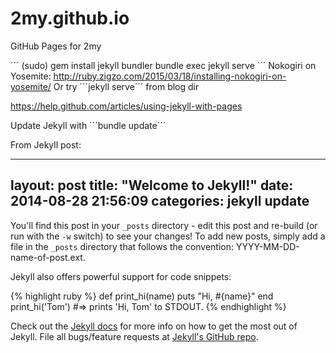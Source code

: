 2my.github.io
=============

GitHub Pages for 2my

´´´
(sudo) gem install jekyll bundler
bundle exec jekyll serve
´´´
Nokogiri on Yosemite: http://ruby.zigzo.com/2015/03/18/installing-nokogiri-on-yosemite/
Or try ´´´jekyll serve´´´ from blog dir  

https://help.github.com/articles/using-jekyll-with-pages

Update Jekyll with ´´´bundle update´´´

From Jekyll post:

---
layout: post
title:  "Welcome to Jekyll!"
date:   2014-08-28 21:56:09
categories: jekyll update
---

You'll find this post in your `_posts` directory - edit this post and re-build (or run with the `-w` switch) to see your changes!
To add new posts, simply add a file in the `_posts` directory that follows the convention: YYYY-MM-DD-name-of-post.ext.

Jekyll also offers powerful support for code snippets:

{% highlight ruby %}
def print_hi(name)
  puts "Hi, #{name}"
end
print_hi('Tom')
#=> prints 'Hi, Tom' to STDOUT.
{% endhighlight %}

Check out the [Jekyll docs][jekyll] for more info on how to get the most out of Jekyll. File all bugs/feature requests at [Jekyll's GitHub repo][jekyll-gh].

[jekyll-gh]: https://github.com/mojombo/jekyll
[jekyll]:    http://jekyllrb.com
